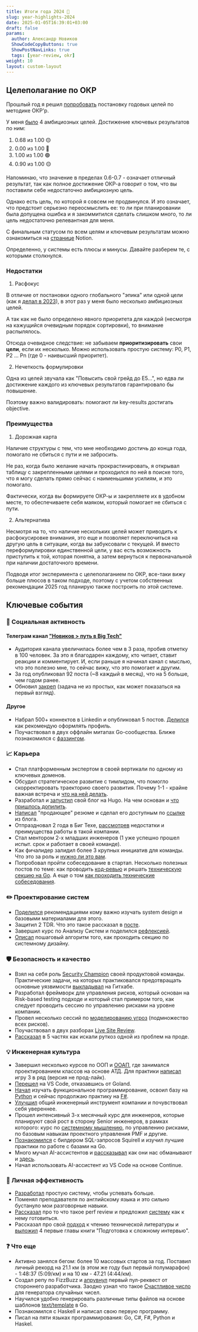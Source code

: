 ```yaml
---
title: Итоги года 2024 🎄
slug: year-highlights-2024   
date: 2025-01-05T16:39:01+03:00
draft: false                                 
params:
  author: Александр Новиков                  
  ShowCodeCopyButtons: true
  ShowPostNavLinks: true
  tags: [year-review, okr]         
weight: 10
layout: custom-layout                                   
---
```


<!--more-->

## Целеполагание по ОКР

Прошлый год я решил [попробовать](https://t.me/time2code/243) постановку годовых целей по методике ОКР'р. 

У меня [было](https://t.me/time2code/244) 4 амбициозных целей. Достижение ключевых результатов по ним:

1. 0.68 из 1.00 🟡
2. 0.00 из 1.00 🔴
3. 1.00 из 1.00 🟢
4. 0.90 из 1.00 🟡

Напоминаю, что значение в пределах 0.6-0.7 - означает отличный результат, так как полное достижение ОКР-а говорит о том, что вы поставили себе недостаточно амбициозную цель. 

Однако есть цель, по которой я совсем не продвинулся. И это означает, что предстоит серьезно переосмыслить ее: то ли при планировании была допущена ошибка и я закоммитился сделать слишком много, то ли цель недостаточно релевантная для меня.

С финальным статусом по всем целям и ключевым результатам можно ознакомиться на [странице](https://time2code.notion.site/1533c4d299554a5ba4e79b79a728becc?v=3cc03bfd9a1048fdbcc6d625dc393ab8) Notion.

Определенно, у системы есть плюсы и минусы. Давайте разберем те, с которыми столкнулся.

### Недостатки

1. Расфокус

В отличие от постановки одного глобального "эпика" или одной цели (как я [делал в 2023](https://t.me/time2code/153)), в этот раз у меня было несколько амбициозных целей. 

А так как не было определено явного приоритета для каждой (несмотря на кажущийся очевидным порядок сортировки), то внимание распылялось. 

Отсюда очевидное следствие: не забываем **приоритизировать** свои **цели**, если их несколько. Можно использовать простую систему: P0, P1, P2 ... Pn (где 0 - наивысший приоритет). 

2. Нечеткость формулировки

Одна из целей звучала как "Повысить свой грейд до E5...", но едва ли достижение каждого из ключевых результатов гарантировало бы повышение. 

Поэтому важно валидировать: помогают ли key-results достигать objective. 

### Преимущества

1. Дорожная карта

Наличие структуры с тем, что мне необходимо достичь до конца года, помогало не сбиться с пути и не забросить. 

Не раз, когда было желание начать прокрастинировать, я открывал таблицу с закрепленными целями и проходился по ней в поиске того, что я могу сделать прямо сейчас с наименьшими усилиям, и это помогало. 

Фактически, когда вы формируете ОКР-ы и закрепляете их в удобном месте, то обеспечиваете себя маяком, который помогает не сбиться с пути.

2. Альтернатива

Несмотря на то, что наличие нескольких целей может приводить к расфокусировке внимания, это еще и позволяет переключиться на другую цель в ситуации, когда вы забуксовали с текущей. И вместо переформулировки единственной цели, у вас есть возможность приступить к той, которая понятна, а затем вернуться к первоначальной при наличии достаточного времени.

Подводя итог эксперимента с целеполаганием по ОКР, все-таки вижу больше плюсов в таком подходе, поэтому с учетом собственных рекомендации 2025 год планирую также построить по этой системе. 

## Ключевые события

### 🚀 Социальная активность

#### Телеграм канал ["Новиков > путь в Big Tech"](https://t.me/time2code)

- Аудитория канала увеличилась более чем в 3 раза, пробив отметку в 100 человек. За это я благодарен каждому, кто читает, ставит реакции и комментирует. И, если раньше я начинал канал с мыслью, что это полезно мне, то сейчас вижу, что это помогает и другим.
- За год опубликовал 92 поста (~8 каждый в месяц), что на 5 больше, чем годом ранее.
- Обновил [закреп](https://t.me/time2code/320) (задача не из простых, как может показаться на первый взгляд). 

#### Другое

- Набрал 500+ коннектов в Linkedin и опубликовал 5 постов. [Делился](https://t.me/time2code/242) как рекомендую оформлять профиль.
- Поучаствовал в двух оффлайн митапах Go-сообщества. Ближе познакомился с [фаззингом](https://t.me/time2code/257). 

### 📈 Карьера

- Стал платформенным экспертом в своей вертикали по одному из ключевых доменов.
- Обсудил стратегическое развитие с тимлидом, что помогло скорректировать траекторию своего развития. Почему 1-1 - крайне важная встреча и [что на ней делать](https://t.me/time2code/256). 
- Разработал и [запустил](https://t.me/time2code/301) свой блог на Hugo. На чем основан и [что пришлось допилить](https://t.me/time2code/306). 
- [Написал](https://t.me/time2code/268) "продающее" резюме и сделал его доступным по [ссылке](https://novikov-ai.github.io/cv/en.html) из блога. 
- Отпраздновал 2 года в Биг Техе, [рассмотрев](https://t.me/time2code/303) недостатки и преимущества работы в такой компании.  
- Стал ментором 2-х младших инженеров (1 уже успешно прошел испыт. срок и работает в своей команде).
- Как фичалидер залидил более 3 крупных инициатив для команды. Что это за роль и [нужно ли это вам](https://t.me/time2code/294). 
- Попробовал пройти собеседование в стартап. Несколько полезных постов по теме: как проводить [код-ревью](https://t.me/time2code/266) и решать [техническую секцию на Go](https://t.me/time2code/265). А еще о том [как проходить технические собеседования](https://t.me/time2code/264). 

### ✏️ Проектирование систем

- [Поделился](https://t.me/time2code/278) рекомендациями кому важно изучать system design и базовыми материалами для этого.
- Защитил 2 TDR. Что это такое рассказал в [посте](https://t.me/time2code/279). 
- Завершил курс по Анализу Систем и поделился [рефлексией](https://t.me/time2code/286). 
- [Описал](https://t.me/time2code/323) пошаговый алгоритм того, как проходить секцию по системному дизайну. 

### 🛡 Безопасность и качество

- Взял на себя роль [Security Champion](https://owasp.org/www-project-security-culture/v10/4-Security_Champions/) своей продуктовой команды. Практические задачи, на которых практиковался предотвращать основные уязвимости [выкладывал](https://github.com/novikov-ai/security-champion) на Гитхабе. 
- Разработал фреймворк для управления рисков, который основан на Risk-based testing подходе и который стал примером того, как следует проводить сессию по управлению рисками на уровне компании. 
- Провел несколько сессий по [моделированию угроз](https://t.me/time2code/277) (подмножество всех рисков).
- Поучаствовал в двух разборах [Live Site Review](https://t.me/time2code/275). 
- [Рассказал](https://t.me/time2code/315) в 5 частях как искали руткоз одной из проблем на проде. 

### 💡 Инженерная культура

- Завершил несколько курсов по ООП и [ООАП](https://github.com/novikov-ai/ooap), где занимался проектированием классов на основе АТД. Для практики [написал](https://t.me/time2code/287) игру 3 в ряд (версия не прод-лайк).
- [Перешел](https://t.me/time2code/253) на VS Code, отказавшись от Goland.
- [Начал](https://t.me/time2code/292) изучать функциональное программирование, освоил базу на [Python](https://github.com/novikov-ai/functional-python) и сейчас продолжаю практику на [F#](https://github.com/novikov-ai/diving-into-f-sharp/tree/main/HelloWorld).
- [Улучшил](https://t.me/time2code/300) общий инженерный инструмент компании и почувствовал себя увереннее.
- Прошел интенсивный 3-х месячный курс для инженеров, которые планируют свой рост в сторону Senior инженеров, в рамках которого: курс по [системному мышлению](https://t.me/time2code/305), по управлению рисками, по базовым навыкам проектного управления PMF и другие.
- [Познакомился](https://t.me/time2code/307) с билдером SQL-запросов Squirell и изучил лучшие практики по работе с базами на Go.
- Много мучал AI-ассистентов и [рассказывал](https://t.me/time2code/290) как они нас обманывают и [здесь](https://t.me/time2code/295). 
- Начал использовать AI-ассистент из VS Code на основе Continue.

### 🔋 Личная эффективность

- [Разработал](https://t.me/time2code/271) простую систему, чтобы успевать больше.
- Поменял преподавателя по английскому языка и это сильно бустануло мои разговорные навыки.
- [Рассказал](https://t.me/time2code/283) про то что такое perf review и предложил [систему](https://t.me/time2code/284) как к нему готовиться. 
- Рассказал про свой [подход](https://t.me/time2code/291) к чтению технической литературы и [выложил](https://github.com/novikov-ai/briefly-system-design-interview?tab=readme-ov-file) 4 первые главы книги "Подготовка к сложному интервью". 

### ❓ Что еще

- Активно занялся бегом: более 10 массовых стартов за год. Поставил личный рекорд на 21.1 км (в этом же году был первый полумарафон) - 1:48:37 (5:09/км) и на 10 км - 47.21 (4:44/км).
- Создал репу по FizzBuzz и [апрувнул](https://t.me/time2code/308) первый пул-реквест от стороннего разработчика. Заодно узнал что такое [Счастливое число](https://t.me/time2code/309) для генератора случайных чисел.
- Научился удобно генерировать различные типы файлов на основе шаблонов [text/template](https://pkg.go.dev/text/template) в Go. 
- Познакомился с Haskell и написал свою первую программу. 
- Писал на пяти языках программирования: Go, C#, F#, Python и Haskel.